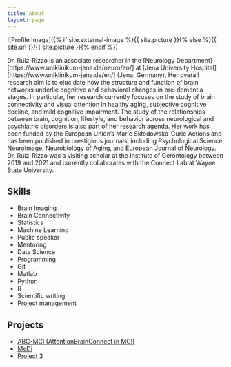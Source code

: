 ```yaml
---
title: About
layout: page
---
```

![Profile Image]({% if site.external-image %}{{ site.picture }}{% else %}{{ site.url }}/{{ site.picture }}{% endif %})

<p>Dr. Ruiz-Rizzo is an associate researcher in the [Neurology Department][https://www.uniklinikum-jena.de/neuro/en/] at [Jena University Hospital][https://www.uniklinikum-jena.de/en/] (Jena, Germany). Her overall research aim is to elucidate how the structure and function of brain networks underlie cognitive and behavioral changes in pre-dementia stages. In particular, her research currently focuses on the study of brain connectivity and visual attention in healthy aging, subjective cognitive decline, and mild cognitive impairment. The study of the relationships between brain, cognition, lifestyle, and behavior across neurological and psychiatric disorders is also part of her research agenda. Her work has been funded by the European Union’s Marie Skłodowska-Curie Actions and has been published in prestigious journals, including Psychological Science, NeuroImage, Neurobiology of Aging, and European Journal of Neurology. Dr. Ruiz-Rizzo was a visiting scholar at the Institute of Gerontology between 2019 and 2021 and currently collaborates with the Connect Lab at Wayne State University.</p>

<h2>Skills</h2>

<ul class="skill-list">
	<li>Brain Imaging</li>
	<li>Brain Connectivity</li>
	<li>Statistics</li>
	<li>Machine Learning</li>
	<li>Public speaker</li>
	<li>Mentoring</li>
	<li>Data Science</li>
	<li>Programming</li>
	<li>Git</li>
	<li>Matlab</li>
	<li>Python</li>
	<li>R</li>
	<li>Scientific writing</li>
	<li>Project management</li>
</ul>

<h2>Projects</h2>

<ul>
	<li><a href="https://github.com/">ABC-MCI (AttentionBrainConnect in MCI)</a></li>
	<li><a href="https://github.com/">MeDi</a></li>
	<li><a href="https://github.com/">Project 3</a></li>
</ul>
